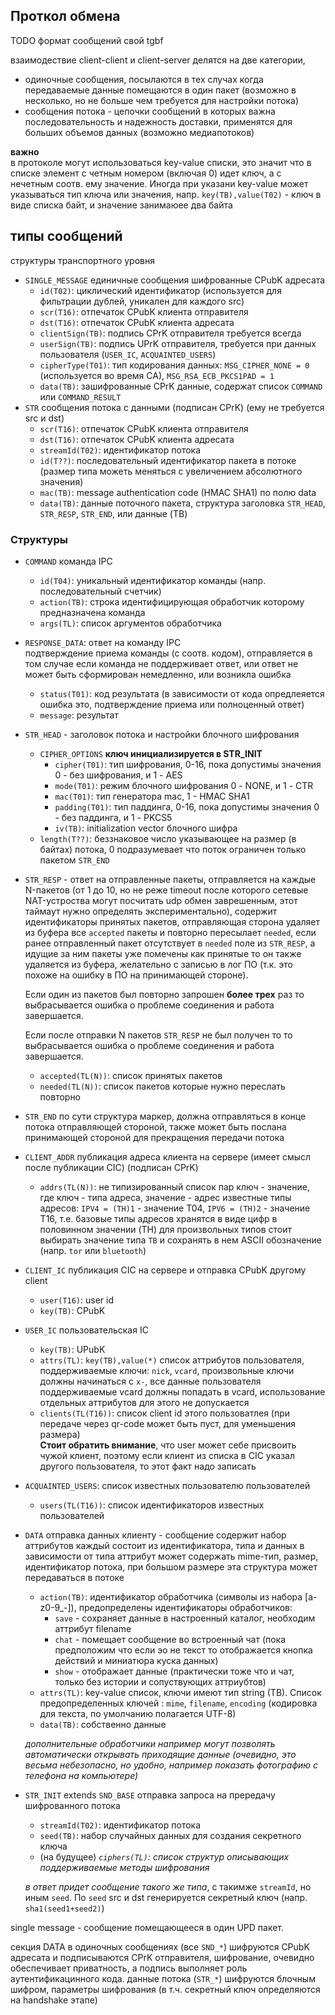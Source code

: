 ## Проткол обмена ##

TODO формат сообщений свой tgbf

взаимодествие client-client и client-server делятся на две категории,
 * одиночные сообщения, посылаются в тех случах когда передаваемые данные помещаются в один пакет (возможно в несколько,
     но не больше чем требуется для настройки потока)
 * сообщения потока - цепочки сообщений в которых важна последовательность и надежность доставки, применятся для
     больших объемов данных (возможно медиапотоков)

**важно** <br/>
в протоколе могут использоваться key-value списки, это значит что в списке элемент с четным номером (включая 0) идет
ключ, а с нечетным соотв. ему значение. Иногда при указани key-value может указываться тип ключа или значения,
напр. `key(TB),value(T02)` - ключ в виде списка байт, и значение занимаюее два байта

## типы сообщений ##

структуры транспортного уровня

* `SINGLE_MESSAGE`        единичные сообщения шифрованные CPubK адресата
    * `id(T02)`:  циклический идентификатор (используется для фильтрации дублей, уникален для каждого src)
    * `scr(T16)`: отпечаток CPubK клиента отправителя
    * `dst(T16)`: отпечаток CPubK клиента адресата
    * `clientSign(TB)`: подпись СPrK отправителя требуется всегда
    * `userSign(TB)`: подпись UPrK отправителя, требуется при данных пользователя (`USER_IC`, `ACQUAINTED_USERS`)
    * `cipherType(T01)`: тип кодирования данных: `MSG_CIPHER_NONE = 0` (используется во время CA), `MSG_RSA_ECB_PKCS1PAD = 1`
    * `data(TB)`: зашифрованные CPrK данные, содержат список `COMMAND` или `COMMAND_RESULT`
* `STR`    сообщения потока с данными  (подписан CPrK) (ему не требуется src и dst)
    * `scr(T16)`: отпечаток CPubK клиента отправителя
    * `dst(T16)`: отпечаток CPubK клиента адресата
    * `streamId(T02)`: идентификатор потока
    * `id(T??)`: последовательный идентификатор пакета в потоке (размер типа можеть меняться с увеличением абсолютного значения)
    * `mac(TB)`: message authentication code (HMAC SHA1) по полю data
    * `data(TB)`: данные поточного пакета, структура заголовка `STR_HEAD`, `STR_RESP`, `STR_END`, или данные (TB)

### Структуры  ###
* `COMMAND`  команда IPC
    * `id(T04)`: уникальный идентификатор команды (напр. последовательный счетчик)
    * `action(TB)`: строка идентифицирующая обработчик которому предназначена команда
    * `args(TL)`: список аргументов обработчика
* `RESPONSE_DATA`:  ответ на команду IPC <br/> подтверждение приема команды (с соотв. кодом), отправляется в том случае
    если команда не поддерживает ответ, или ответ не может быть сформирован немедленно, или возникла ошибка
    * `status(T01)`: код результата (в зависимости от кода опредлеяется ошибка это, подтверждение приема или полноценный ответ)
    * `message`: результат

* `STR_HEAD` - заголовок потока и настройки блочного шифрования
     * `CIPHER_OPTIONS` **ключ инициализируется в STR_INIT**
         * `cipher(T01)`: тип шифрования, 0-16, пока допустимы значения 0 - без шифрования, и 1 - AES
         * `mode(T01)`:  режим блочного шифрования 0 - NONE, и 1 - CTR
         * `mac(T01)`:     тип генератора mac, 1 - HMAC SHA1
         * `padding(T01)`: тип паддинга, 0-16, пока допустимы значения 0 - без паддинга, и 1 - PKCS5
         * `iv(TB)`:     initialization vector блочного шифра
     * `length(T??)`: беззнаковое число указывающее на размер (в байтах) потока, 0 подразумевает что поток ограничен только пакетом `STR_END`
* `STR_RESP`  - ответ на отправленные пакеты, отправляется на каждые N-пакетов (от 1 до 10, но не реже timeout после
     которого сетевые NAT-устроства могут посчитать udp обмен заврешенным, этот таймаут нужно определять экспериментально),
     содержит идентификаторы принятых пакетов, отправляющая сторона удаляет из буфера все `accepted` пакеты и повторно пересылает `needed`,
     если ранее отправленный пакет отсутствует в `needed` поле из `STR_RESP`, а идущие за ним пакеты уже помечены как принятые то он
     также удаляется из буфера, желательно с записью в лог ПО (т.к. это похоже на ошибку в ПО на принимающей стороне).

     Если один из пакетов был повторно запрошен **более трех** раз то выбрасывается ошибка о проблеме соединения и работа завершается.

     Если после отправки N пакетов `STR_RESP` не был получен то то выбрасывается ошибка о проблеме соединения и работа завершается.

     * `accepted(TL(N))`: список принятых пакетов
     * `needed(TL(N))`: список пакетов которые нужно переслать повторно
* `STR_END` по сути структура маркер, должна отправляться в конце потока отправляющей стороной, также может быть послана
    принимающей стороной для прекращения передачи потока
* `CLIENT_ADDR`   публикация адреса клиента на сервере (имеет смысл после публикации CIC) (подписан СPrK)
    * `addrs(TL(N))`: не типизированный список пар ключ - значение, где ключ - типа адреса, значение - адрес
                      известные типы адресов: `IPV4 = (TH)1` - значение T04, `IPV6 = (TH)2` - значение T16, т.е. базовые типы адресов хранятся в
                      виде цифр в половинном значении (TH) для произвольных типов стоит выбирать значение типа `TB` и сохранять в нем
                      ASCII обозначение (напр. `tor` или `bluetooth`) 
* `CLIENT_IC`  публикация CIC на сервере и отправка CPubK другому client
    * `user(T16)`: user id
    * `key(TB)`: CPubK
* `USER_IC`  пользовательская IC
    * `key(TB)`: UPubK
    * `attrs(TL)`: `key(TB),value(*)` список аттрибутов пользователя, поддерживаемые ключи: `nick`, `vcard`, произвольные ключи должны
    начинаться с `x-`, все данные пользователя поддерживаемые vcard должны попадать в vcard, использование отдельных аттрибутов для этого не допускается
    * `clients(TL(T16))`: список client id этого пользоватлея (при передаче через qr-code может быть пуст, для уменьшения размера) <br/>
      **Стоит обратить внимание**, что user может себе присвоить чужой клиент, поэтому если клиент из списка в CIC указал другого
         пользователя, то этот факт надо записать
* `ACQUAINTED_USERS`: список известных пользователю пользователей
    * `users(TL(T16))`: список идентификаторов известных пользователей
* `DATA`  отправка данных клиенту  - сообщение содержит набор аттрибутов каждый состоит из идентификатора, типа и данных
    в зависимости от типа аттрибут может содержать mime-тип, размер, идентификатор потока, при большом размере
    эта структура может передаваться в потоке
    * `action(TB)`: идентификатор обработчика (символы из набора \[a-z0-9_-\]), предопределены идентификаторы обработчиков:
        * `save`  - сохраняет данные в настроенный каталог, необходим аттрибут filename
        * `chat` - помещает сообщение во встроенный чат (пока предположим что если эо не текст то отображается кнопка действий и миниатюра куска данных)
        * `show` - отображает данные (практически тоже что и чат, только без истории и сопуствующих аттриубтов)
    * `attrs(TL)`: key-value список, ключи имеют тип string (TB). Список
    предопределенных ключей : `mime`, `filename`, `encoding` (кодировка для текста, по умолчанию полагается UTF-8)
    * `data(TB)`: собственно данные

    *дополнительные обработчики например могут позволять автоматически открывать приходящие данные (очевидно, это весьма небезопасно,
    но удобно, например показать фотографию с телефона на компьютере)*
* `STR_INIT` extends `SND_BASE` отправка запроса на прередачу шифрованного потока
    * `streamId(T02)`: идентификатор потока
    * `seed(TB)`: набор случайных данных для создания секретного ключа
    * (на будущее) *`ciphers(TL)`: список структур описывающих поддерживаемые методы шифрования*

    *в ответ придет сообщение такого же типа*, с такимже `streamId`, но иным `seed`. По `seed` src и dst генерируется секретный ключ (напр. `sha1(seed1+seed2)`)

single message - сообщение помещающееся в один UPD пакет.

секция DATA в одиночных сообщениях (все `SND_*`) шифруются CPubK адресата и подписываются CPrK отправителя,
 шифрование, очевидно обеспечивает приватность, а подпись выполняет роль аутентификацинного кода.
данные потока (`STR_*`) шифруются блочным шифром, параметры шифрования (в т.ч. секретный ключ определяются на handshake этапе)
